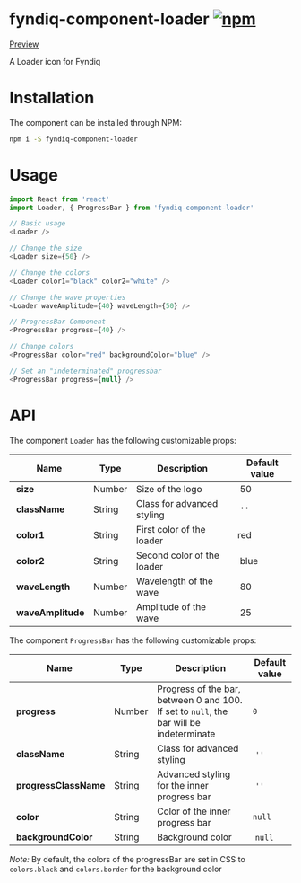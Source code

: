 # fyndiq-component-loader [![npm](https://img.shields.io/npm/v/fyndiq-component-loader.svg?maxAge=3600)](https://www.npmjs.com/package/fyndiq-component-loader)

[Preview](http://developers.fyndiq.com/fyndiq-ui/?selectedKind=Loader%2Fdefault&selectedStory=default)

A Loader icon for Fyndiq

# Installation

The component can be installed through NPM:

``` bash
npm i -S fyndiq-component-loader
```

# Usage

``` js
import React from 'react'
import Loader, { ProgressBar } from 'fyndiq-component-loader'

// Basic usage
<Loader />

// Change the size
<Loader size={50} />

// Change the colors
<Loader color1="black" color2="white" />

// Change the wave properties
<Loader waveAmplitude={40} waveLength={50} />

// ProgressBar Component
<ProgressBar progress={40} />

// Change colors
<ProgressBar color="red" backgroundColor="blue" />

// Set an "indeterminated" progressbar
<ProgressBar progress={null} />
```

# API

The component `Loader` has the following customizable props:

| Name | Type | Description | Default value |
|---|---|---|---|
| **size** | Number | Size of the logo | 50 |
| **className** | String | Class for advanced styling | `''` |
| **color1** | String | First color of the loader | red |
| **color2** | String | Second color of the loader | blue |
| **waveLength** | Number | Wavelength of the wave | 80 |
| **waveAmplitude** | Number | Amplitude of the wave | 25 |


The component `ProgressBar` has the following customizable props:

| Name | Type | Description | Default value |
|---|---|---|---|
| **progress** | Number | Progress of the bar, between 0 and 100. If set to `null`, the bar will be indeterminate | `0` |
| **className** | String | Class for advanced styling | `''` |
| **progressClassName** | String | Advanced styling for the inner progress bar | `''` |
| **color** | String | Color of the inner progress bar | `null` |
| **backgroundColor** | String | Background color | `null` |

_Note:_ By default, the colors of the progressBar are set in CSS to `colors.black` and `colors.border` for the background color
